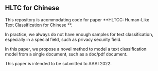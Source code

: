 ## HLTC for Chinese ##

This repository is acommodating code for paper **HLTCC: Human-Like Text Classification for Chinese **.
 
In practice, we always do not have enough samples for text classification, especially in a special field, such as privacy security field.

In this paper, we propose a novel method to model a text classification model from a single document, such as a doc/pdf document.
 
This paper is intended to be submitted to AAAI 2022.
